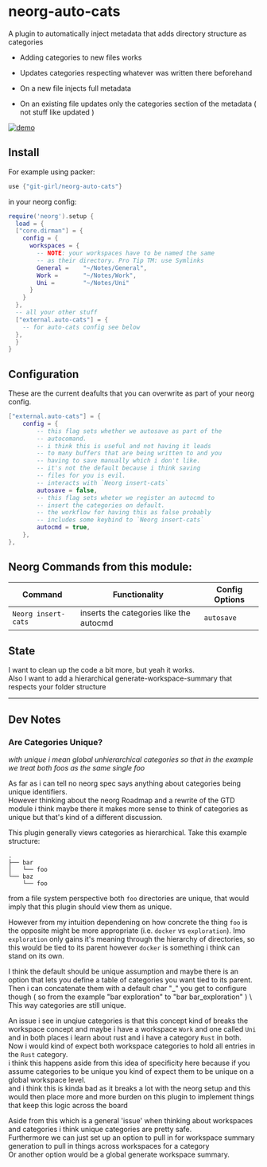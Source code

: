 # neorg-auto-cats

A plugin to automatically inject metadata that adds directory structure as categories

- Adding categories to new files works
- Updates categories respecting whatever was written there beforehand

- On a new file injects full metadata
- On an existing file updates only the categories section of the metadata ( not stuff like updated )

[![demo](https://asciinema.org/a/588188.svg)](https://asciinema.org/a/588188?autoplay=1)

## Install

For example using packer:

``` lua
use {"git-girl/neorg-auto-cats"}

```

in your neorg config:

``` lua
require('neorg').setup {
  load = { 
  ["core.dirman"] = {
    config = {
      workspaces = {
        -- NOTE: your workspaces have to be named the same 
        -- as their directory. Pro Tip TM: use Symlinks
        General =    "~/Notes/General",
        Work =       "~/Notes/Work",
        Uni =        "~/Notes/Uni"
      }
    }
  },
  -- all your other stuff
  ["external.auto-cats"] = {
    -- for auto-cats config see below
  },
  }
}

```

## Configuration

These are the current deafults that you can overwrite
as part of your neorg config.

``` lua
["external.auto-cats"] = {
    config = {
        -- this flag sets whether we autosave as part of the
        -- autocomand.
        -- i think this is useful and not having it leads
        -- to many buffers that are being written to and you
        -- having to save manually which i don't like.
        -- it's not the default because i think saving
        -- files for you is evil.
        -- interacts with `Neorg insert-cats`
        autosave = false,
        -- this flag sets wheter we register an autocmd to
        -- insert the categories on default.
        -- the workflow for having this as false probably
        -- includes some keybind to `Neorg insert-cats`
        autocmd = true,
    },
},
```
## Neorg Commands from this module: 

| Command             | Functionality                           | Config Options        |
|---------------------|-----------------------------------------|-----------------------|
| `Neorg insert-cats` | inserts the categories like the autocmd | `autosave`            |

## State

I want to clean up the code a bit more, but yeah it works.  \
Also I want to add a hierarchical generate-workspace-summary that respects your folder structure

---

## Dev Notes

### Are Categories Unique?

_with unique i mean global unhierarchical categories_
_so that in the example we treat both foos as the same_
_single foo_

As far as i can tell no neorg spec says anything about 
categories being unique identifiers. \
However thinking about the neorg Roadmap and a rewrite of 
the GTD module i think maybe there it makes more sense 
to think of categories as unique but that's kind of a 
different discussion.

This plugin generally views categories as hierarchical.
Take this example structure:
```
.
├── bar
│   └── foo
└── baz
    └── foo
```
from a file system perspective both `foo` directories are
unique, that would imply that this plugin should view them 
as unique.

However from my intuition dependening on how concrete the 
thing `foo` is the opposite might be more appropriate (i.e.
`docker` vs `exploration`). Imo `exploration` only gains
it's meaning through the hierarchy of directories, so this
would be tied to its parent however `docker` is something
i think can stand on its own.

I think the default should be unique assumption
and maybe there is an option that lets you 
define a table of categories you want tied to 
its parent. \
Then i can concatenate them with a default char
"_" you get to configure though
( so from the example "bar exploration"
to "bar bar_exploration" ) \ 
This way categories are still unique.

An issue i see in unqiue categories is that this
concept kind of breaks the workspace concept and
maybe i have a workspace `Work` and one called
`Uni` and in both places i learn about rust and 
i have a category `Rust` in both. \
Now i would kind of expect both workspace 
categories to hold all entries in the `Rust`
category. \
i think this happens aside from this idea of 
specificity here because if you assume categories
to be unique you kind of expect them to be 
unique on a global workspace level. \
and i think this is kinda bad as it breaks a lot 
with the neorg setup and this would then place 
more and more burden on this plugin to implement
things that keep this logic across the board

Aside from this which is a general 'issue' when
thinking about workspaces and categories i think
unique categories are pretty safe. \
Furthermore we can just set up an option to pull
in for workspace summary generation to pull in 
things across workspaces for a category \
Or another option would be a global generate 
workspace summary.
